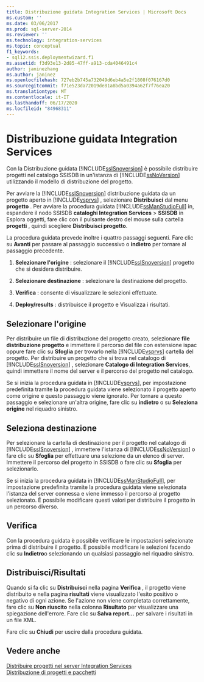 ```yaml
---
title: Distribuzione guidata Integration Services | Microsoft Docs
ms.custom: ''
ms.date: 03/06/2017
ms.prod: sql-server-2014
ms.reviewer: ''
ms.technology: integration-services
ms.topic: conceptual
f1_keywords:
- sql12.ssis.deploymentwizard.f1
ms.assetid: f3d93e13-2d85-47ff-a913-cda4046491c4
author: janinezhang
ms.author: janinez
ms.openlocfilehash: 727eb2b745a732049d6eb4a5e2f1808f076167d0
ms.sourcegitcommit: f71e523da72019de81a8bd5a0394a62f7f76ea20
ms.translationtype: MT
ms.contentlocale: it-IT
ms.lasthandoff: 06/17/2020
ms.locfileid: "84968311"
---
```

# <a name="integration-services-deployment-wizard"></a>Distribuzione guidata Integration Services
  Con la Distribuzione guidata [!INCLUDE[ssISnoversion](../includes/ssisnoversion-md.md)] è possibile distribuire progetti nel catalogo SSISDB in un'istanza di [!INCLUDE[ssNoVersion](../includes/ssnoversion-md.md)] utilizzando il modello di distribuzione del progetto.  
  
 Per avviare la [!INCLUDE[ssISnoversion](../includes/ssisnoversion-md.md)] distribuzione guidata da un progetto aperto in [!INCLUDE[vsprvs](../includes/vsprvs-md.md)] , selezionare **Distribuisci** dal menu **progetto** . Per avviare la procedura guidata [!INCLUDE[ssManStudioFull](../includes/ssmanstudiofull-md.md)] in, espandere il nodo SSISDB **cataloghi Integration Services**  >  **SSISDB** in Esplora oggetti, fare clic con il pulsante destro del mouse sulla cartella **progetti** , quindi scegliere **Distribuisci progetto**.  
  
 La procedura guidata prevede inoltre i quattro passaggi seguenti. Fare clic su **Avanti** per passare al passaggio successivo o **indietro** per tornare al passaggio precedente.  
  
1.  **Selezionare l'origine** : selezionare il [!INCLUDE[ssISnoversion](../includes/ssisnoversion-md.md)] progetto che si desidera distribuire.  
  
2.  **Selezionare destinazione** : selezionare la destinazione del progetto.  
  
3.  **Verifica** : consente di visualizzare le selezioni effettuate.  
  
4.  **Deploy/results** : distribuisce il progetto e Visualizza i risultati.  
  
## <a name="select-source"></a>Selezionare l'origine  
 Per distribuire un file di distribuzione del progetto creato, selezionare **file distribuzione progetto** e immettere il percorso del file con estensione ispac oppure fare clic su **Sfoglia** per trovarlo nella [!INCLUDE[vsprvs](../includes/vsprvs-md.md)] cartella del progetto. Per distribuire un progetto che si trova nel catalogo di [!INCLUDE[ssISnoversion](../includes/ssisnoversion-md.md)] , selezionare **Catalogo di Integration Services**, quindi immettere il nome del server e il percorso del progetto nel catalogo.  
  
 Se si inizia la procedura guidata in [!INCLUDE[vsprvs](../includes/vsprvs-md.md)], per impostazione predefinita tramite la procedura guidata viene selezionato il progetto aperto come origine e questo passaggio viene ignorato. Per tornare a questo passaggio e selezionare un'altra origine, fare clic su **indietro** o su **Seleziona origine** nel riquadro sinistro.  
  
## <a name="select-destination"></a>Seleziona destinazione  
 Per selezionare la cartella di destinazione per il progetto nel catalogo di [!INCLUDE[ssISnoversion](../includes/ssisnoversion-md.md)] , immettere l'istanza di [!INCLUDE[ssNoVersion](../includes/ssnoversion-md.md)] o fare clic su **Sfoglia** per effettuare una selezione da un elenco di server. Immettere il percorso del progetto in SSISDB o fare clic su **Sfoglia** per selezionarlo.  
  
 Se si inizia la procedura guidata in [!INCLUDE[ssManStudioFull](../includes/ssmanstudiofull-md.md)], per impostazione predefinita tramite la procedura guidata viene selezionata l'istanza del server connessa e viene immesso il percorso al progetto selezionato. È possibile modificare questi valori per distribuire il progetto in un percorso diverso.  
  
## <a name="review"></a>Verifica  
 Con la procedura guidata è possibile verificare le impostazioni selezionate prima di distribuire il progetto. È possibile modificare le selezioni facendo clic su **Indietro**o selezionando un qualsiasi passaggio nel riquadro sinistro.  
  
## <a name="deployresults"></a>Distribuisci/Risultati  
 Quando si fa clic su **Distribuisci** nella pagina **Verifica** , il progetto viene distribuito e nella pagina **risultati** viene visualizzato l'esito positivo o negativo di ogni azione. Se l'azione non viene completata correttamente, fare clic su **Non riuscito** nella colonna **Risultato** per visualizzare una spiegazione dell'errore. Fare clic su **Salva report...** per salvare i risultati in un file XML.  
  
 Fare clic su **Chiudi** per uscire dalla procedura guidata.  
  
## <a name="see-also"></a>Vedere anche  
 [Distribuire progetti nel server Integration Services](../../2014/integration-services/deploy-projects-to-integration-services-server.md)   
 [Distribuzione di progetti e pacchetti](packages/deploy-integration-services-ssis-projects-and-packages.md)  
  
  
